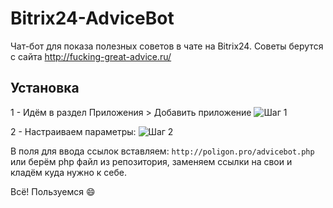# Bitrix24-AdviceBot
Чат-бот для показа полезных советов в чате на Bitrix24.
Советы берутся с сайта http://fucking-great-advice.ru/

## Установка
1 - Идём в раздел Приложения >  Добавить приложение
![Шаг 1](https://dl.dropboxusercontent.com/u/8142395/b24/1.png "Шаг 1")

2 - Настраиваем параметры:
![Шаг 2](https://dl.dropboxusercontent.com/u/8142395/b24/2.png "Шаг 2")

В поля для ввода ссылок вставляем: `http://poligon.pro/advicebot.php` или берём php файл из репозитория, заменяем ссылки на свои и кладём куда нужно к себе.

Всё! Пользуемся :smile: 

